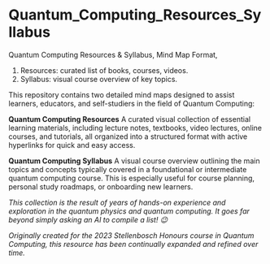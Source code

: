 # Quantum_Computing_Resources_Syllabus
Quantum Computing Resources &amp; Syllabus, Mind Map Format, 
1. Resources: curated list of books, courses, videos.
2. Syllabus: visual course overview of key topics.

This repository contains two detailed mind maps designed to assist learners, educators, and self-studiers in the field of Quantum Computing:

**Quantum Computing Resources**
A curated visual collection of essential learning materials, including lecture notes, textbooks, video lectures, online courses, and tutorials, all organized into a structured format with active hyperlinks for quick and easy access.

**Quantum Computing Syllabus**
A visual course overview outlining the main topics and concepts typically covered in a foundational or intermediate quantum computing course. This is especially useful for course planning, personal study roadmaps, or onboarding new learners.

*This collection is the result of years of hands-on experience and exploration in the quantum physics and quantum computing. It goes far beyond simply asking an AI to compile a list! 😉*

*Originally created for the 2023 Stellenbosch Honours course in Quantum Computing, this resource has been continually expanded and refined over time.*

